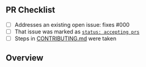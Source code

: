 <!-- 👋 Hi, thanks for sending a PR to generate-all-contributors-for-repository! 📋
Please fill out all fields below and make sure each item is true and [x] checked.
Otherwise we may not be able to review your PR. -->

## PR Checklist

- [ ] Addresses an existing open issue: fixes #000
- [ ] That issue was marked as [`status: accepting prs`](https://github.com/JoshuaKGoldberg/generate-all-contributors-for-repository/issues?q=is%3Aopen+is%3Aissue+label%3A%22status%3A+accepting+prs%22)
- [ ] Steps in [CONTRIBUTING.md](https://github.com/JoshuaKGoldberg/generate-all-contributors-for-repository/blob/main/.github/CONTRIBUTING.md) were taken

## Overview

<!-- Description of what is changed and how the code change does that. -->
